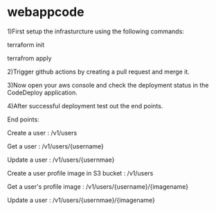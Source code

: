 # webappcode

1)First setup the infrasturcture using the following commands:

  terraform init
  
  terrafrom apply    

2)Trigger github actions by creating a pull request and merge it.

3)Now open your aws console and check the deployment status in the CodeDeploy application.

4)After successful deployment test out the end points.

End points:

Create a user                               : /v1/users

Get a user                                  : /v1/users/{username}

Update a user                               : /v1/users/{usernmae}

Create a user profile image in S3 bucket    : /v1/users

Get a user's profile image                  : /v1/users/{username}/{imagename}

Update a user                               : /v1/users/{usernmae}/{imagename}
